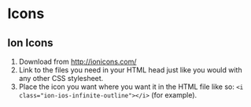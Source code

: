 # Icons

## Ion Icons

1. Download from http://ionicons.com/
2. Link to the files you need in your HTML head just like you would with any other CSS stylesheet.
3. Place the icon you want where you want it in the HTML file like so: `<i class="ion-ios-infinite-outline"></i>` (for example).